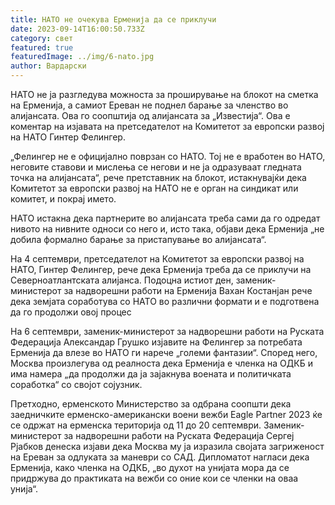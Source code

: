```yaml
---
title: НАТО не очекува Ерменија да се приклучи
date: 2023-09-14T16:00:50.733Z
category: свет
featured: true
featuredImage: ../img/6-nato.jpg
author: Вардарски
---
```

  НАТО не ја разгледува можноста за проширување на блокот на сметка на Ерменија, а самиот Ереван не поднел барање за членство во алијансата. Ова го соопштија од алијансата за „Известија“. Ова е коментар на изјавата на претседателот на Комитетот за европски развој на НАТО Гинтер Фелингер.

„Фелингер не е официјално поврзан со НАТО. Тој не е вработен во НАТО, неговите ставови и мислења се негови и не ја одразуваат гледната точка на алијансата“, рече претставник на блокот, истакнувајќи дека Комитетот за европски развој на НАТО не е орган на синдикат или комитет, и покрај името.

НАТО истакна дека партнерите во алијансата треба сами да го одредат нивото на нивните односи со него и, исто така, објави дека Ерменија „не добила формално барање за пристапување во алијансата“.

На 4 септември, претседателот на Комитетот за европски развој на НАТО, Гинтер Фелингер, рече дека Ерменија треба да се приклучи на Северноатлантската алијанса. Подоцна истиот ден, заменик-министерот за надворешни работи на Ерменија Вахан Костанјан рече дека земјата соработува со НАТО во различни формати и е подготвена да го продолжи овој процес

На 6 септември, заменик-министерот за надворешни работи на Руската Федерација Александар Грушко изјавите на Фелингер за потребата Ерменија да влезе во НАТО ги нарече „големи фантазии“. Според него, Москва произлегува од реалноста дека Ерменија е членка на ОДКБ и има намера „да продолжи да ја зајакнува воената и политичката соработка“ со својот сојузник.

Претходно, ерменското Министерство за одбрана соопшти дека заедничките ерменско-американски воени вежби Eagle Partner 2023 ќе се одржат на ерменска територија од 11 до 20 септември. Заменик-министерот за надворешни работи на Руската Федерација Сергеј Рјабков денеска изјави дека Москва му ја изразила својата загриженост на Ереван за одлуката за маневри со САД. Дипломатот нагласи дека Ерменија, како членка на ОДКБ, „во духот на унијата мора да се придржува до практиката на вежби со оние кои се членки на оваа унија“.
